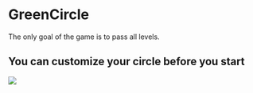 # GreenCircle

The only goal of the game is to pass all levels.

## You can customize your circle before you start

<img src="https://github.com/muratkrdl/GreenCircle/blob/main/Pictures/Customize.gif" width="auto">

##
